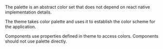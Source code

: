 The palette is an abstract color set that does not depend on react native implementation details.

The theme takes color palette and uses it to establish the color scheme for the application.

Components use properties defined in theme to access colors. Components should not use palette directly.

